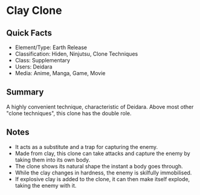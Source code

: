 # Clay Clone

## Quick Facts
- Element/Type: Earth Release
- Classification: Hiden, Ninjutsu, Clone Techniques
- Class: Supplementary
- Users: Deidara
- Media: Anime, Manga, Game, Movie

## Summary
A highly convenient technique, characteristic of Deidara. Above most other "clone techniques", this clone has the double role.

## Notes
- It acts as a substitute and a trap for capturing the enemy.
- Made from clay, this clone can take attacks and capture the enemy by taking them into its own body.
- The clone shows its natural shape the instant a body goes through.
- While the clay changes in hardness, the enemy is skilfully immobilised.
- If explosive clay is added to the clone, it can then make itself explode, taking the enemy with it.
